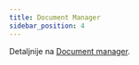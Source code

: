 ```yaml
---
title: Document Manager
sidebar_position: 4
---
```


Detaljnije na [Document manager](/docs/guide/common/operations-with-data/document-manager).